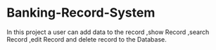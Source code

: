 # Banking-Record-System
In this project a user can  add data to the record ,show Record ,search Record ,edit Record and delete record to the Database. 
